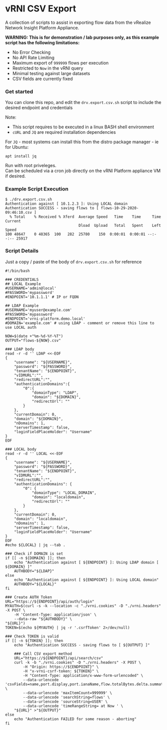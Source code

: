 # vRNI CSV Export
A collection of scripts to assist in exporting flow data from the vRealize Network Insight Platform Appliance.  

**WARNING: This is for demonstration / lab purposes only, as this example script has the following limitations:**
- No Error Checking
- No API Rate Limiting
- Maximum export of `999999` flows per execution
- Restricted to `Now` in the vRNI query
- Minimal testing against large datasets
- CSV fields are currently fixed

### Get started
You can clone this repo, and edit the `drv.export.csv.sh` script to include the desired endpoint and credentials

Note:
- This script requires to be executed in a linux BASH shell environment
- `cURL` and `JQ` are required installation dependencies

For `JQ` - most systems can install this from the distro package manager - ie for Ubuntu:  
```
apt install jq
```

Run with root priveleges.  
Can be scheduled via a cron job directly on the vRNI Platform appliance VM if desired.

### Example Script Execution
```
$ ./drv.export.csv.sh 
Authentication against [ 10.1.2.3 ]: Using LOCAL domain
Authentication SUCCESS - saving flows to [ flows-10-29-2020-09:46:10.csv ]
  % Total    % Received % Xferd  Average Speed   Time    Time     Time  Current
                                 Dload  Upload   Total   Spent    Left  Speed
100 48647    0 48365  100   282  25780    150  0:00:01  0:00:01 --:--:-- 25917
```

### Script Details
Just a copy / paste of the body of `drv.export.csv.sh` for reference  
```
#!/bin/bash

### CREDENTIALS
## LOCAL Example
#USERNAME='admin@local'
#PASSWORD='mypassword'
#ENDPOINT='10.1.1.1' # IP or FQDN

## LDAP Example
#USERNAME='myuser@example.com'
#PASSWORD='mypassword'
#ENDPOINT='vrni-platform.demo.local'
#DOMAIN='example.com' # using LDAP - comment or remove this line to use LOCAL auth

NOW=$(date +"%m-%d-%Y-%T")
OUTPUT="flows-${NOW}.csv"

### LDAP body
read -r -d '' LDAP <<-EOF
{
	"username": "${USERNAME}",
	"password": "${PASSWORD}",
	"tenantName": "${ENDPOINT}",
	"vIDMURL":"",
	"redirectURL":"",
	"authenticationDomains":{
		"0":{
			"domainType": "LDAP",
			"domain": "${DOMAIN}",
			"redirectUrl": ""
		}
	},
	"currentDomain": 0,
	"domain": "${DOMAIN}",
	"nDomains": 1,
	"serverTimestamp": false,
	"loginFieldPlaceHolder": "Username"
}
EOF

### LOCAL body
read -r -d '' LOCAL <<-EOF
{
	"username": "${USERNAME}",
	"password": "${PASSWORD}",
	"tenantName": "${ENDPOINT}",
	"vIDMURL":"",
	"redirectURL":"",
	"authenticationDomains": {
		"0": {
			"domainType": "LOCAL_DOMAIN",
			"domain": "localdomain",
			"redirectUrl": ""
		}
	},
	"currentDomain": 0,
	"domain": "localdomain",
	"nDomains": 1,
	"serverTimestamp": false,
	"loginFieldPlaceHolder": "Username"
}
EOF
#echo ${LOCAL} | jq --tab .

### Check if DOMAIN is set
if [[ -n ${DOMAIN} ]]; then
	echo "Authentication against [ ${ENDPOINT} ]: Using LDAP domain [ ${DOMAIN} ]"
	AUTHBODY="${LDAP}"
else
	echo "Authentication against [ ${ENDPOINT} ]: Using LOCAL domain"
	AUTHBODY="${LOCAL}"
fi

### Create AUTH Token
URL="https://${ENDPOINT}/api/auth/login"
MYAUTH=$(curl -s -k --location -c "./vrni.cookies" -D "./vrni.headers" -X POST \
	-H 'Content-Type: application/json' \
	--data-raw "${AUTHBODY}" \
"${URL}")
TOKEN=$(echo ${MYAUTH} | jq -r '.csrfToken' 2>/dev/null)

### Check TOKEN is valid
if [[ -n ${TOKEN} ]]; then
	echo "Authentication SUCCESS - saving flows to [ ${OUTPUT} ]"

	### Call CSV export method
	URL="https://${ENDPOINT}/api/search/csv"
	curl -k -b "./vrni.cookies" -D "./vrni.headers" -X POST \
		-H "Origin: https://${ENDPOINT}" \
		-H "x-vrni-csrf-token: ${TOKEN}" \
		-H "Content-Type: application/x-www-form-urlencoded" \
		--data-urlencode 'csvFields=name,port.display,port.ianaName,flow.totalBytes.delta.summation.bytes,protocol,srcVm,srcCluster,srcHost,srcIP.ipAddress,dstVm,dstCluster,dstHost,dstIP.ipAddress' \
		--data-urlencode 'maxItemCount=999999' \
		--data-urlencode 'searchString=flows' \
		--data-urlencode 'sourceString=USER' \
		--data-urlencode 'timeRangeString= at Now ' \
	"${URL}" >"${OUTPUT}"
else
	echo "Authentication FAILED for some reason - aborting"
fi
```
